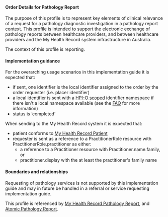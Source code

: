 #### Order Details for Pathology Report
The purpose of this profile is to represent key elements of clinical relevance of a request for a pathology diagnostic investigation in a pathology report context. This profile is intended to support the electronic exchange of pathology reports between healthcare providers, and between healthcare providers and the My Health Record system infrastructure in Australia.

The context of this profile is reporting.

#### Implementation guidance
For the overarching usage scenarios in this implementation guide it is expected that:
* if sent, one identifier is the local identifier assigned to the order by the order requester (i.e. placer identifier)
* a local identifier is sent with a [HPI-O scoped](http://ns.electronichealth.net.au/id/hpio-scoped/order/1.0/index.html) identifier namespace if there isn't a local namespace available (see the [FAQ](https://github.com/AuDigitalHealth/ci-fhir-r4/wiki/Frequently-Asked-Questions) for more information) 
* status is ‘completed’
 
When sending to the My Health Record system it is expected that: 
<ul>
  <li>patient conforms to <a href="StructureDefinition-patient-mhr-1.html">My Health Record Patient</a></li>
  <li>requester is sent as a reference to a PractitionerRole resource with PractitionerRole.practitioner as either:
     <ul>
        <li>a reference to a Practitioner resource with Practitioner.name.family, or</li>
        <li>practitioner.display with the at least the practitioner's family name</li>   
     </ul></li>
</ul>

#### Boundaries and relationships
Requesting of pathology services is not supported by this implementation guide and may in future be handled in a referral or service requesting implementation guide.

This profile is referenced by [My Health Record Pathology Report](StructureDefinition-diagnosticreport-path-mhr-1.html), and [Atomic Pathology Report](StructureDefinition-diagnosticreport-path-atomic-1.html).